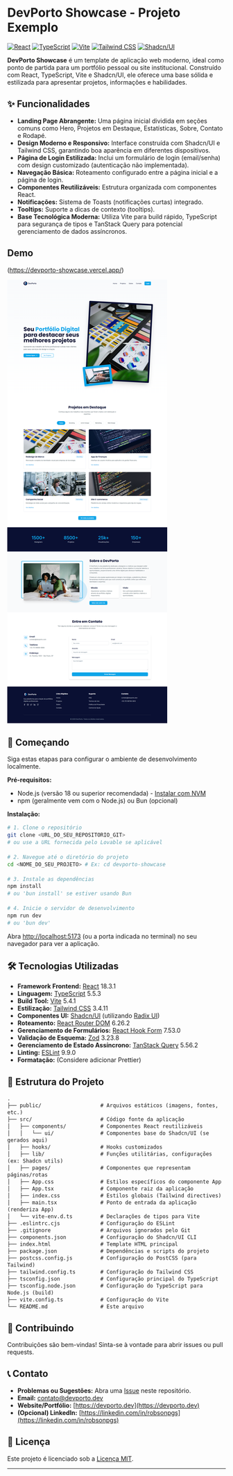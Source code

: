 # DevPorto Showcase - Projeto Exemplo

[![React](https://img.shields.io/badge/React-18.3.1-blue?logo=react)](https://reactjs.org/) [![TypeScript](https://img.shields.io/badge/TypeScript-5.5.3-blue?logo=typescript)](https://www.typescriptlang.org/) [![Vite](https://img.shields.io/badge/Vite-5.4.1-purple?logo=vite)](https://vitejs.dev/) [![Tailwind CSS](https://img.shields.io/badge/Tailwind_CSS-3.4.11-blue?logo=tailwindcss)](https://tailwindcss.com/) [![Shadcn/UI](https://img.shields.io/badge/Shadcn/UI-gray?logo=shadcnui&logoColor=black)](https://ui.shadcn.com/)

**DevPorto Showcase** é um template de aplicação web moderno, ideal como ponto de partida para um portfólio pessoal ou site institucional. Construído com React, TypeScript, Vite e Shadcn/UI, ele oferece uma base sólida e estilizada para apresentar projetos, informações e habilidades.

## ✨ Funcionalidades

*   **Landing Page Abrangente:** Uma página inicial dividida em seções comuns como Hero, Projetos em Destaque, Estatísticas, Sobre, Contato e Rodapé.
*   **Design Moderno e Responsivo:** Interface construída com Shadcn/UI e Tailwind CSS, garantindo boa aparência em diferentes dispositivos.
*   **Página de Login Estilizada:** Inclui um formulário de login (email/senha) com design customizado (autenticação não implementada).
*   **Navegação Básica:** Roteamento configurado entre a página inicial e a página de login.
*   **Componentes Reutilizáveis:** Estrutura organizada com componentes React.
*   **Notificações:** Sistema de Toasts (notificações curtas) integrado.
*   **Tooltips:** Suporte a dicas de contexto (tooltips).
*   **Base Tecnológica Moderna:** Utiliza Vite para build rápido, TypeScript para segurança de tipos e TanStack Query para potencial gerenciamento de dados assíncronos.

##  Demo

(https://devporto-showcase.vercel.app/)

![Screenshot da Aplicação](public/devporto-screenshot.png)


## 🚀 Começando

Siga estas etapas para configurar o ambiente de desenvolvimento localmente.

**Pré-requisitos:**

*   Node.js (versão 18 ou superior recomendada) - [Instalar com NVM](https://github.com/nvm-sh/nvm#installing-and-updating)
*   npm (geralmente vem com o Node.js) ou Bun (opcional)

**Instalação:**

```bash
# 1. Clone o repositório
git clone <URL_DO_SEU_REPOSITORIO_GIT>
# ou use a URL fornecida pelo Lovable se aplicável

# 2. Navegue até o diretório do projeto
cd <NOME_DO_SEU_PROJETO> # Ex: cd devporto-showcase

# 3. Instale as dependências
npm install
# ou 'bun install' se estiver usando Bun

# 4. Inicie o servidor de desenvolvimento
npm run dev
# ou 'bun dev'
```

Abra [http://localhost:5173](http://localhost:5173) (ou a porta indicada no terminal) no seu navegador para ver a aplicação.

## 🛠️ Tecnologias Utilizadas

*   **Framework Frontend:** [React](https://reactjs.org/) 18.3.1
*   **Linguagem:** [TypeScript](https://www.typescriptlang.org/) 5.5.3
*   **Build Tool:** [Vite](https://vitejs.dev/) 5.4.1
*   **Estilização:** [Tailwind CSS](https://tailwindcss.com/) 3.4.11
*   **Componentes UI:** [Shadcn/UI](https://ui.shadcn.com/) (utilizando [Radix UI](https://www.radix-ui.com/))
*   **Roteamento:** [React Router DOM](https://reactrouter.com/) 6.26.2
*   **Gerenciamento de Formulários:** [React Hook Form](https://react-hook-form.com/) 7.53.0
*   **Validação de Esquema:** [Zod](https://zod.dev/) 3.23.8
*   **Gerenciamento de Estado Assíncrono:** [TanStack Query](https://tanstack.com/query/latest) 5.56.2
*   **Linting:** [ESLint](https://eslint.org/) 9.9.0
*   **Formatação:** (Considere adicionar Prettier)

## 📁 Estrutura do Projeto

```
.
├── public/                   # Arquivos estáticos (imagens, fontes, etc.)
├── src/                      # Código fonte da aplicação
│   ├── components/           # Componentes React reutilizáveis
│   │   └── ui/               # Componentes base do Shadcn/UI (se gerados aqui)
│   ├── hooks/                # Hooks customizados
│   ├── lib/                  # Funções utilitárias, configurações (ex: Shadcn utils)
│   ├── pages/                # Componentes que representam páginas/rotas
│   ├── App.css               # Estilos específicos do componente App
│   ├── App.tsx               # Componente raiz da aplicação
│   ├── index.css             # Estilos globais (Tailwind directives)
│   ├── main.tsx              # Ponto de entrada da aplicação (renderiza App)
│   └── vite-env.d.ts         # Declarações de tipos para Vite
├── .eslintrc.cjs             # Configuração do ESLint
├── .gitignore                # Arquivos ignorados pelo Git
├── components.json           # Configuração do Shadcn/UI CLI
├── index.html                # Template HTML principal
├── package.json              # Dependências e scripts do projeto
├── postcss.config.js         # Configuração do PostCSS (para Tailwind)
├── tailwind.config.ts        # Configuração do Tailwind CSS
├── tsconfig.json             # Configuração principal do TypeScript
├── tsconfig.node.json        # Configuração do TypeScript para Node.js (build)
├── vite.config.ts            # Configuração do Vite
└── README.md                 # Este arquivo
```

## 🤝 Contribuindo

Contribuições são bem-vindas! Sinta-se à vontade para abrir issues ou pull requests.

## 📞 Contato

*   **Problemas ou Sugestões:** Abra uma [Issue](https://github.com/Devrpgs/devporto-showcase.git) neste repositório.
*   **Email:** [contato@devporto.dev](mailto:contato@deporto.dev)
*   **Website/Portfólio:** [https://devporto.dev](https://devporto.dev)
*   **(Opcional) LinkedIn:** [https://linkedin.com/in/robsonpgs](https://linkedin.com/in/robsonpgs)

## 📄 Licença

Este projeto é licenciado sob a [Licença MIT](LICENSE).

---

